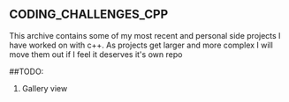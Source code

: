 ## CODING_CHALLENGES_CPP
This archive contains some of my most recent and personal side projects I have worked on with c++.
As projects get larger and more complex I will move them out if I feel it deserves it's own repo

##TODO:
1. Gallery view